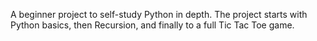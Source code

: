 A beginner project to self-study Python in depth.
The project starts with Python basics, then Recursion, and finally to a full Tic Tac Toe game.
